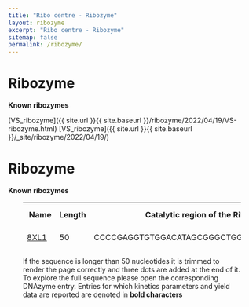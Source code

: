 ```yaml
---
title: "Ribo centre - Ribozyme"
layout: ribozyme
excerpt: "Ribo centre - Ribozyme"
sitemap: false
permalink: /ribozyme/
---
```


# Ribozyme

**Known ribozymes**

[VS_ribozyme]({{ site.url }}{{ site.baseurl }}/ribozyme/2022/04/19/VS-ribozyme.html)
[VS_ribozyme]({{ site.url }}{{ site.baseurl }}/_site/ribozyme/2022/04/19/)
<!--Read more [here]({{ site.url }}{{ site.baseurl }}/ribozyme/2022/04/19/VS-ribozyme.html)-->

# Ribozyme

**Known ribozymes**

<!--<html lang="en">
  <head>
    <meta charset="utf-8">
  </head>
    <tbody>
        <table id="table_id" class="table table-striped table-bordered" cellspacing="0" width="100%">
        <tr>
        <th>ribozymes</th>   
        </tr>
        <tr>
        <td><a href="https://www.ncbi.nlm.nih.gov/pubmed/16086354/">16086354</a></td>
        </tr>
        <tr>
        <td><a href="https://www.ncbi.nlm.nih.gov/pubmed/16086354/">16086354</a></td>
        </tr>
        <tr>
        <td><a href="https://www.ncbi.nlm.nih.gov/pubmed/16086354/">16086354</a></td>
        </tr>
        <tr>
        <td><a href="https://www.ncbi.nlm.nih.gov/pubmed/16086354/">16086354</a></td>
        </tr>
        <tr>
        <td><a href="https://www.ncbi.nlm.nih.gov/pubmed/16086354/">16086354</a></td>
        </tr>
        </table>
    </tbody>
</html>-->

 <div  style="padding-top: 0px; padding-bottom: 50px; padding-left: 30px; padding-right: 30px;">



<table id="dnazymes_table" class="table table-striped table-bordered" cellspacing="0" width="100%">
  <thead>
    <tr>
      <th><a href="/DNAmoreDB/help#help5"><i class="fas fa-question-circle"></i></a>&nbsp;Name</th>
      <th>Length</th>
      <th><a href="/DNAmoreDB/help#help12"><i class="fas fa-question-circle"></i></a>&nbsp;Catalytic region of the Ribozyme</th>
      <th><a href="/DNAmoreDB/help#help4"><i class="fas fa-question-circle"></i></a>&nbsp;Reaction</th>
      <th><a href="/DNAmoreDB/help#help6"><i class="fas fa-question-circle"></i></a>&nbsp;Metal ions/cofactors</th>
    </tr>
    <tr>
      <td name="td0"><a href="https://www.ncbi.nlm.nih.gov/pubmed/16086354">8XL1</a></td>
      <td name="td1">50</td>
      <td name="td2">CCCCGAGGTGTGGACATAGCGGGCTGGTGTGGCGCGCAGT...</td>
      <td name="td3">RNA ligation</td>
      <td name="td4">Mn2+</td>
    </tr>
  </thead>
</table>

<script>
$('#dnazymes_table').DataTable( {
    deferRender: true,
    ajax: {
      type: "GET",
      dataType: 'json',
      data:{
          "sf_reaction":"all",
          "sf_metal_ion":"all",
          "sf_reportedin":"m",
          "sf_kinetics":"all"
          },
      url: '/DNAmoreDB/dnazymes/apidnazymes',
    },
    columns: [
      { data: 'name' },
      {  data: 'length' },
      {  data: 'e' },
      {  data: 'reaction' },
      {  data: 'metal_ions' }
    ],
    "order": [], // this is needed to preserve the order of the table outputted by view.py
    "processing": true,
    "scrollX": true,
    "scrollY": "550px",
    "scrollCollapse": true,
    "paging": false,

    "dom": 'Bfrtip',
    "buttons": [
      {
        extend: 'pdfHtml5',
        orientation: 'landscape',
        pageSize: 'LEGAL'
      },
    'csv', 'print',
    ],
} );
</script>
If the sequence is longer than 50 nucleotides it is trimmed to render the page correctly and three dots are added at the end of it.
To explore the full sequence please open the corresponding DNAzyme entry. Entries for which kinetics parameters and yield data are reported are denoted in <b>bold characters</b>





